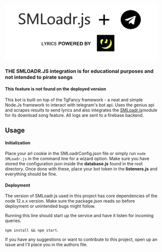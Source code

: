 ![](./icons/icon.png)
### THE SMLOADR.JS integration is for educational purposes and not intended to pirate songs
#### This feature is not found on the deployed version

This bot is built on top of the TgFancy framework - a neat and simple Node.Js framework to interact with telegram's bot api. Uses the genius api and scrapes results to send lyrics and also integrates the [SMLoadr.js](https://github.com/mrmazakblu/SMLoader)module for its download song feature. All logs are sent to a firebase backend.

## Usage

#### Initialization

Place your arl cookie in the SMLoadrConfig.json file or simply run ```node SMLoadr.js``` in the command line for a wizard option. Make sure you have stored the configuration json inside the **database.js** found in the root directory. Once done with these, place your bot token in the **listeners.js** and everything should be fine.

#### Deployment

The version of SMLoadr.js used in this project has core dependencies of the node 12.x.x version. Make sure the package.json reads so before deployment or unintended bugs might follow.

Running this line should start up the service and have it listen for incoming queries.

```npm install && npm start```.

If you have any suggestions or want to contribute to this project, open up an issue and I'll place you in the authors file.
